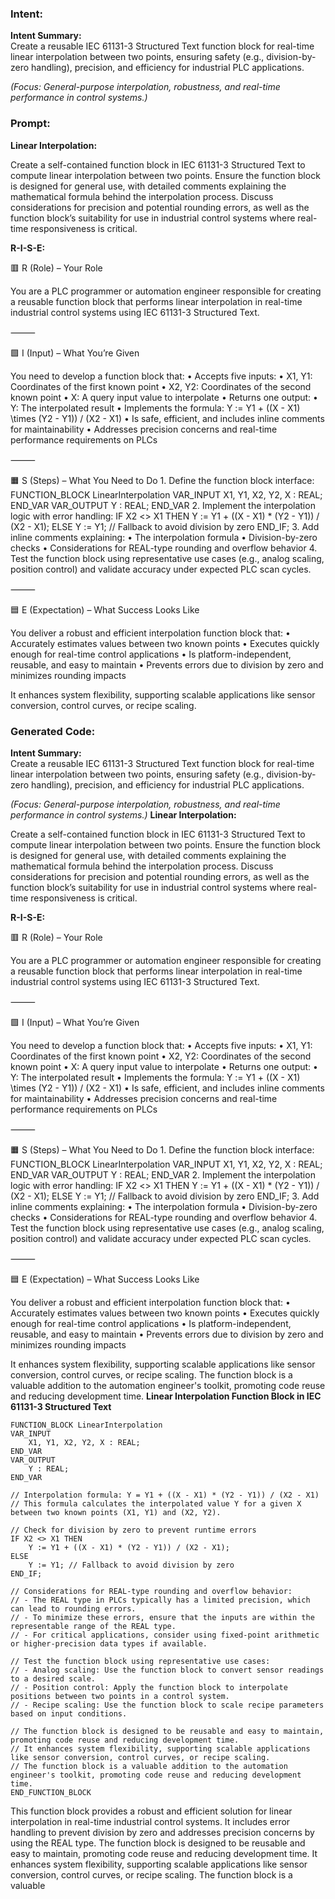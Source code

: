### Intent:
**Intent Summary:**  
Create a reusable IEC 61131-3 Structured Text function block for real-time linear interpolation between two points, ensuring safety (e.g., division-by-zero handling), precision, and efficiency for industrial PLC applications.  

*(Focus: General-purpose interpolation, robustness, and real-time performance in control systems.)*

### Prompt:
**Linear Interpolation:**

Create a self-contained function block in IEC 61131-3 Structured Text to compute linear interpolation between two points. Ensure the function block is designed for general use, with detailed comments explaining the mathematical formula behind the interpolation process. Discuss considerations for precision and potential rounding errors, as well as the function block’s suitability for use in industrial control systems where real-time responsiveness is critical.

**R-I-S-E:**

🟥 R (Role) – Your Role

You are a PLC programmer or automation engineer responsible for creating a reusable function block that performs linear interpolation in real-time industrial control systems using IEC 61131-3 Structured Text.

⸻

🟩 I (Input) – What You’re Given

You need to develop a function block that:
	•	Accepts five inputs:
	•	X1, Y1: Coordinates of the first known point
	•	X2, Y2: Coordinates of the second known point
	•	X: A query input value to interpolate
	•	Returns one output:
	•	Y: The interpolated result
	•	Implements the formula:
Y := Y1 + ((X - X1) \times (Y2 - Y1)) / (X2 - X1)
	•	Is safe, efficient, and includes inline comments for maintainability
	•	Addresses precision concerns and real-time performance requirements on PLCs

⸻

🟧 S (Steps) – What You Need to Do
	1.	Define the function block interface:
 FUNCTION_BLOCK LinearInterpolation
VAR_INPUT
    X1, Y1, X2, Y2, X : REAL;
END_VAR
VAR_OUTPUT
    Y : REAL;
END_VAR
	2.	Implement the interpolation logic with error handling:
 IF X2 <> X1 THEN
    Y := Y1 + ((X - X1) * (Y2 - Y1)) / (X2 - X1);
ELSE
    Y := Y1; // Fallback to avoid division by zero
END_IF;
	3.	Add inline comments explaining:
	•	The interpolation formula
	•	Division-by-zero checks
	•	Considerations for REAL-type rounding and overflow behavior
	4.	Test the function block using representative use cases (e.g., analog scaling, position control) and validate accuracy under expected PLC scan cycles.

⸻

🟦 E (Expectation) – What Success Looks Like

You deliver a robust and efficient interpolation function block that:
	•	Accurately estimates values between two known points
	•	Executes quickly enough for real-time control applications
	•	Is platform-independent, reusable, and easy to maintain
	•	Prevents errors due to division by zero and minimizes rounding impacts

It enhances system flexibility, supporting scalable applications like sensor conversion, control curves, or recipe scaling.

### Generated Code:
**Intent Summary:**  
Create a reusable IEC 61131-3 Structured Text function block for real-time linear interpolation between two points, ensuring safety (e.g., division-by-zero handling), precision, and efficiency for industrial PLC applications.  

*(Focus: General-purpose interpolation, robustness, and real-time performance in control systems.)*
**Linear Interpolation:**

Create a self-contained function block in IEC 61131-3 Structured Text to compute linear interpolation between two points. Ensure the function block is designed for general use, with detailed comments explaining the mathematical formula behind the interpolation process. Discuss considerations for precision and potential rounding errors, as well as the function block’s suitability for use in industrial control systems where real-time responsiveness is critical.

**R-I-S-E:**

🟥 R (Role) – Your Role

You are a PLC programmer or automation engineer responsible for creating a reusable function block that performs linear interpolation in real-time industrial control systems using IEC 61131-3 Structured Text.

⸻

🟩 I (Input) – What You’re Given

You need to develop a function block that:
	•	Accepts five inputs:
	•	X1, Y1: Coordinates of the first known point
	•	X2, Y2: Coordinates of the second known point
	•	X: A query input value to interpolate
	•	Returns one output:
	•	Y: The interpolated result
	•	Implements the formula:
Y := Y1 + ((X - X1) \times (Y2 - Y1)) / (X2 - X1)
	•	Is safe, efficient, and includes inline comments for maintainability
	•	Addresses precision concerns and real-time performance requirements on PLCs

⸻

🟧 S (Steps) – What You Need to Do
	1.	Define the function block interface:
 FUNCTION_BLOCK LinearInterpolation
VAR_INPUT
    X1, Y1, X2, Y2, X : REAL;
END_VAR
VAR_OUTPUT
    Y : REAL;
END_VAR
	2.	Implement the interpolation logic with error handling:
 IF X2 <> X1 THEN
    Y := Y1 + ((X - X1) * (Y2 - Y1)) / (X2 - X1);
ELSE
    Y := Y1; // Fallback to avoid division by zero
END_IF;
	3.	Add inline comments explaining:
	•	The interpolation formula
	•	Division-by-zero checks
	•	Considerations for REAL-type rounding and overflow behavior
	4.	Test the function block using representative use cases (e.g., analog scaling, position control) and validate accuracy under expected PLC scan cycles.

⸻

🟦 E (Expectation) – What Success Looks Like

You deliver a robust and efficient interpolation function block that:
	•	Accurately estimates values between two known points
	•	Executes quickly enough for real-time control applications
	•	Is platform-independent, reusable, and easy to maintain
	•	Prevents errors due to division by zero and minimizes rounding impacts

It enhances system flexibility, supporting scalable applications like sensor conversion, control curves, or recipe scaling. The function block is a valuable addition to the automation engineer's toolkit, promoting code reuse and reducing development time.
**Linear Interpolation Function Block in IEC 61131-3 Structured Text**

```structuredtext
FUNCTION_BLOCK LinearInterpolation
VAR_INPUT
    X1, Y1, X2, Y2, X : REAL;
END_VAR
VAR_OUTPUT
    Y : REAL;
END_VAR

// Interpolation formula: Y = Y1 + ((X - X1) * (Y2 - Y1)) / (X2 - X1)
// This formula calculates the interpolated value Y for a given X between two known points (X1, Y1) and (X2, Y2).

// Check for division by zero to prevent runtime errors
IF X2 <> X1 THEN
    Y := Y1 + ((X - X1) * (Y2 - Y1)) / (X2 - X1);
ELSE
    Y := Y1; // Fallback to avoid division by zero
END_IF;

// Considerations for REAL-type rounding and overflow behavior:
// - The REAL type in PLCs typically has a limited precision, which can lead to rounding errors.
// - To minimize these errors, ensure that the inputs are within the representable range of the REAL type.
// - For critical applications, consider using fixed-point arithmetic or higher-precision data types if available.

// Test the function block using representative use cases:
// - Analog scaling: Use the function block to convert sensor readings to a desired scale.
// - Position control: Apply the function block to interpolate positions between two points in a control system.
// - Recipe scaling: Use the function block to scale recipe parameters based on input conditions.

// The function block is designed to be reusable and easy to maintain, promoting code reuse and reducing development time.
// It enhances system flexibility, supporting scalable applications like sensor conversion, control curves, or recipe scaling.
// The function block is a valuable addition to the automation engineer's toolkit, promoting code reuse and reducing development time.
END_FUNCTION_BLOCK
```

This function block provides a robust and efficient solution for linear interpolation in real-time industrial control systems. It includes error handling to prevent division by zero and addresses precision concerns by using the REAL type. The function block is designed to be reusable and easy to maintain, promoting code reuse and reducing development time. It enhances system flexibility, supporting scalable applications like sensor conversion, control curves, or recipe scaling. The function block is a valuable

